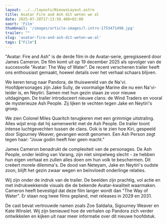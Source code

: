 ```yaml
---
layout: ../../layouts/NieuwsLayout.astro
title: Avatar Fire and Ash dit weten we al
date: 2025-07-28T17:13:58.408+02:00
soort: 'Film'
thumbnail: '/images/article-images/l-intro-1753471498.jpg'
trailer: ""
slug: 'avatar-fire-and-ash-dit-weten-we-al'
tags: ["Film"]
---
```


"Avatar: Fire and Ash" is de derde film in de Avatar-serie, geregisseerd door
James Cameron. De film komt uit op 19 december 2025 als opvolger van de
succesvolle "Avatar: The Way of Water". De recent verschenen trailer heeft ons
enthousiast gemaakt, hoewel details over het verhaal schaars blijven.

We keren terug naar Pandora, de thuiswereld van de Na'vi. Hoofdpersonages zijn
Jake Sully, de voormalige Marine die nu een Na'vi-leider is, en Neytiri. Samen
met hun gezin staan ze voor nieuwe uitdagingen. De trailer introduceert nieuwe
clans: de Wind Traders en vooral de mysterieuze Ash People. Zij lijken te
vechten tegen Jake en Neytiri's groep.

We zien Colonel Miles Quaritch terugkeren met een grimmige uitstraling. Alles
wijst erop dat hij samenwerkt met de Ash People. De trailer toont intense
luchtgevechten tussen de clans. Ook is te zien hoe Kiri, gespeeld door Sigourney
Weaver, gevangen wordt genomen. Een Ash Person zegt tegen haar: "Jouw godin
heeft hier geen macht."

James Cameron benadrukt de complexiteit van de personages. De Ash People, onder
leiding van Varang, zijn niet simpelweg slecht - ze hebben hun eigen verhaal en
zullen alles doen om hun volk te beschermen. Dit creëert morele dilemma's. De
dood van Neteyam, Jake en Neytiri's oudste zoon, blijft het gezin zwaar wegen en
beïnvloedt onderlinge relaties.

Wij zijn onder de indruk van de trailer. De beelden zijn prachtig, vol actie en
met indrukwekkende visuals die de bekende Avatar-kwaliteit waarmaken. Cameron
heeft bevestigd dat deze film langer wordt dan "The Way of Water". Er staan nog
twee films gepland, met releases in 2029 en 2031.

De cast bevat vertrouwde namen zoals Zoe Saldaña, Sigourney Weaver en Kate
Winslet. Wij zijn benieuwd hoe de verhalen op Pandora zich verder ontwikkelen en
kijken uit naar meer informatie over dit nieuwe hoofdstuk.